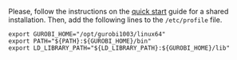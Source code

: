 Please, follow the instructions on the [quick start](https://www.gurobi.com/wp-content/plugins/hd_documentations/documentation/10.0/quickstart_linux.pdf#page=7) guide for a shared installation. Then, add the following lines to the `/etc/profile` file.
```
export GUROBI_HOME="/opt/gurobi1003/linux64"
export PATH="${PATH}:${GUROBI_HOME}/bin"
export LD_LIBRARY_PATH="${LD_LIBRARY_PATH}:${GUROBI_HOME}/lib"
```